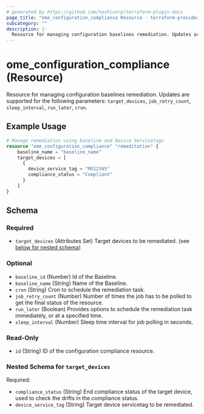 ```yaml
---
# generated by https://github.com/hashicorp/terraform-plugin-docs
page_title: "ome_configuration_compliance Resource - terraform-provider-ome"
subcategory: ""
description: |-
  Resource for managing configuration baselines remediation. Updates are supported for the following parameters: target_devices, job_retry_count, sleep_interval, run_later, cron.
---
```


# ome_configuration_compliance (Resource)

Resource for managing configuration baselines remediation. Updates are supported for the following parameters: `target_devices`, `job_retry_count`, `sleep_interval`, `run_later`, `cron`.

## Example Usage

```terraform
# Manage remediation using baseline and Device Servicetags
resource "ome_configuration_compliance" "remeditation" {
	baseline_name = "baseline_name"
	target_devices = [
      {
        device_service_tag = "MX12345"
        compliance_status = "Compliant"
      }
    ]
}
```

<!-- schema generated by tfplugindocs -->
## Schema

### Required

- `target_devices` (Attributes Set) Target devices to be remediated. (see [below for nested schema](#nestedatt--target_devices))

### Optional

- `baseline_id` (Number) Id of the Baseline.
- `baseline_name` (String) Name of the Baseline.
- `cron` (String) Cron to schedule the remediation task.
- `job_retry_count` (Number) Number of times the job has to be polled to get the final status of the resource.
- `run_later` (Boolean) Provides options to schedule the remediation task immediately, or at a specified time.
- `sleep_interval` (Number) Sleep time interval for job polling in seconds.

### Read-Only

- `id` (String) ID of the configuration compliance resource.

<a id="nestedatt--target_devices"></a>
### Nested Schema for `target_devices`

Required:

- `compliance_status` (String) End compliance status of the target device, used to check the drifts in the compliance status.
- `device_service_tag` (String) Target device servicetag to be remediated.


